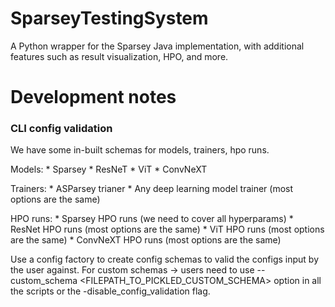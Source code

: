 # SparseyTestingSystem
A Python wrapper for the Sparsey Java implementation, with additional features such as result visualization, HPO, and more.


# Development notes
 

### CLI config validation
We have some in-built schemas for models, trainers, hpo runs.
	
Models:
	* Sparsey
	* ResNeT
	* ViT
	* ConvNeXT

Trainers:
	* ASParsey trianer
	* Any deep learning model trainer (most options are the same)

HPO runs:
	* Sparsey HPO runs (we need to cover all hyperparams)
	* ResNet HPO runs (most options are the same)
	* ViT HPO runs (most options are the same)
	* ConvNeXT HPO runs (most options are the same)

Use a config factory to create config schemas to valid the configs input by the user against.
For custom schemas -> users need to use --custom_schema <FILEPATH_TO_PICKLED_CUSTOM_SCHEMA> option in all the scripts or the -disable_config_validation flag. 